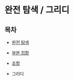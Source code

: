 # 완전 탐색 / 그리디

## 목차

- [완전 탐색](./brute_force.md)

- [부분 집합](./subset.md)

- [조합](./combinations.md)

- 그리디